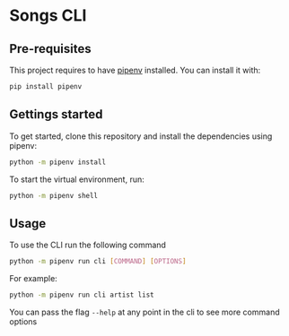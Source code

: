 # Songs CLI

## Pre-requisites

This project requires to have [pipenv](https://pipenv.pypa.io/en/latest/) installed. You can install it with:

```bash
pip install pipenv
```

## Gettings started

To get started, clone this repository and install the dependencies using pipenv:

```bash
python -m pipenv install
```

To start the virtual environment, run:

```bash
python -m pipenv shell
```

## Usage

To use the CLI run the following command

```bash
python -m pipenv run cli [COMMAND] [OPTIONS]
```

For example:

```bash
python -m pipenv run cli artist list
```

You can pass the flag `--help` at any point in the cli to see more command options
